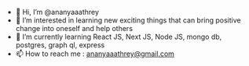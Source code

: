 - 👋 Hi, I’m @ananyaaathrey
- 👀 I’m interested in learning new exciting things that can bring positive change into oneself and help others
- 🌱 I’m currently learning React JS, Next JS, Node JS, mongo db, postgres, graph ql, express
- 📫 How to reach me : ananyaaathrey@gmail.com

<!---
ananyaaathrey/ananyaaathrey is a ✨ special ✨ repository because its `README.md` (this file) appears on your GitHub profile.
You can click the Preview link to take a look at your changes.
--->
